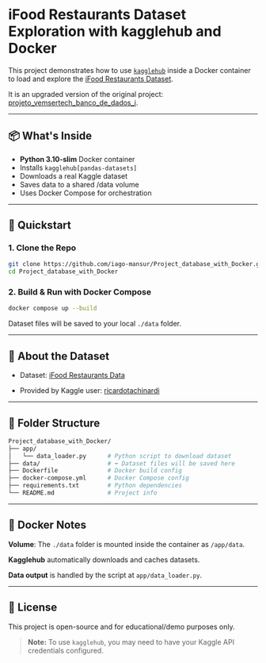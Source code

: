 # iFood Restaurants Dataset Exploration with kagglehub and Docker

This project demonstrates how to use [`kagglehub`](https://github.com/Kaggle/kagglehub) inside a Docker container to load and explore the [iFood Restaurants Dataset](https://www.kaggle.com/datasets/ricardotachinardi/ifood-restaurants-data).

It is an upgraded version of the original project:
[projeto_vemsertech_banco_de_dados_i](https://github.com/iago-mansur/projeto_vemsertech_banco_de_dados_i).

---

## 📦 What's Inside

- **Python 3.10-slim** Docker container
- Installs `kagglehub[pandas-datasets]`
- Downloads a real Kaggle dataset
- Saves data to a shared /data volume
- Uses Docker Compose for orchestration

---

## 🚀 Quickstart

### 1. Clone the Repo

```bash
git clone https://github.com/iago-mansur/Project_database_with_Docker.git
cd Project_database_with_Docker
```

### 2. Build & Run with Docker Compose

```bash
docker compose up --build
```

Dataset files will be saved to your local `./data` folder.

--- 

## 🧠 About the Dataset

- Dataset: [iFood Restaurants Data](https://www.kaggle.com/datasets/ricardotachinardi/ifood-restaurants-data)

- Provided by Kaggle user: [ricardotachinardi](https://www.kaggle.com/ricardotachinardi)

---

## 📂 Folder Structure

```bash
Project_database_with_Docker/
├── app/
│   └── data_loader.py      # Python script to download dataset
├── data/                   # ⬅️ Dataset files will be saved here
├── Dockerfile              # Docker build config
├── docker-compose.yml      # Docker Compose config
├── requirements.txt        # Python dependencies
└── README.md               # Project info
```

---

## 🐳 Docker Notes

**Volume**: The `./data` folder is mounted inside the container as `/app/data`.

**Kagglehub** automatically downloads and caches datasets.

**Data output** is handled by the script at `app/data_loader.py`.

---



## 📄 License

This project is open-source and for educational/demo purposes only.

> **Note:** To use `kagglehub`, you may need to have your Kaggle API credentials configured.
